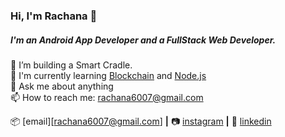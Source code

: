 ### Hi, I'm Rachana 👋

##### I'm an Android App Developer and a FullStack Web Developer.

🔭 I’m building a Smart Cradle. <br/>
🌱 I'm currently learning [Blockchain] and [Node.js]  <br/>
💬 Ask me about anything <br/>
📫 How to reach me: rachana6007@gmail.com <br/>



📦 [email][rachana6007@gmail.com] **|** 
📷 [instagram][instagram] **|** 
👔 [linkedin][linkedin]


[Node.js]: https://www.w3schools.com/nodejs/nodejs_intro.asp
[Blockchain]: https://www.blockchain.com/
[instagram]: https://www.instagram.com/_t_i_c_k_l_e__s_t_a_r_/
[linkedin]: https://www.linkedin.com/in/rachana-raut-3412ab184/

